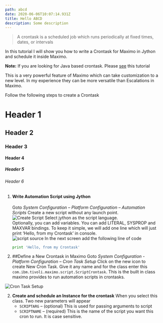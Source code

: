 ```yaml
---
path: abcd
date: 2020-06-06T10:07:14.931Z
title: Hello ABCD
description: Some description
---
```

> A crontask is  a scheduled job which runs periodically at fixed times, dates, or intervals

In this tutorial I will show you how to write a Crontask for Maximo in Jython and schedule it inside Maximo.

**Note:** If you are looking for Java based crontask. Please [see](https://maximomize.wordpress.com/2016/02/25/writing-your-first-crontask-maximo-java/ "java crontask") this tutorial

This is a very powerful feature of Maximo which can take customization to a new level. In my experience they can be more versatile than Escalations in Maximo.

Follow the following steps to create a Crontask  

# Header 1

## Header 2

### Header 3

#### Header 4

##### Header 5

###### Header 6

1. #### Write Automation Script using Jython
   Goto _System Configuration – Platform Configuration – Automation Scripts_
   Create a new script without any launch point.\
   ![Create Script](./create.jpg)
   Select jython as the script language.\
   Optionally, you can add variables. You can add LITERAL, SYSPROP and MAXVAR bindings.
   To keep it simple, we will add one line which will just print ‘Hello, from my Crontask’ in console.\
   ![script source](./scriptsource.jpg)
   In the next screen add the following line of code
   ```python
   print 'Hello, from my Crontask'
   ```
2. \##Define a New Crontask in Maximo
   Goto _System Configuration -Platform Configuration – Cron Task Setup_
   Click on the new icon to create New Cron Task. 
   Give it any name and for the class enter this `com.ibm.tivoli.maximo.script.ScriptCrontask`. This is the built in class maximo provides to run automation scripts in crontasks.  

![Cron Task Setup](./crontasksetup.jpg)

2. **Create and schedule an Instance for the crontask**
   When you select this class. Two new parameters will appear
   * `SCRIPTARG` – (optional) This is used for passing arguments to script
   * `SCRIPTNAME` – (required) This is the name of the script you want this cron to run. It is case sensitive.
